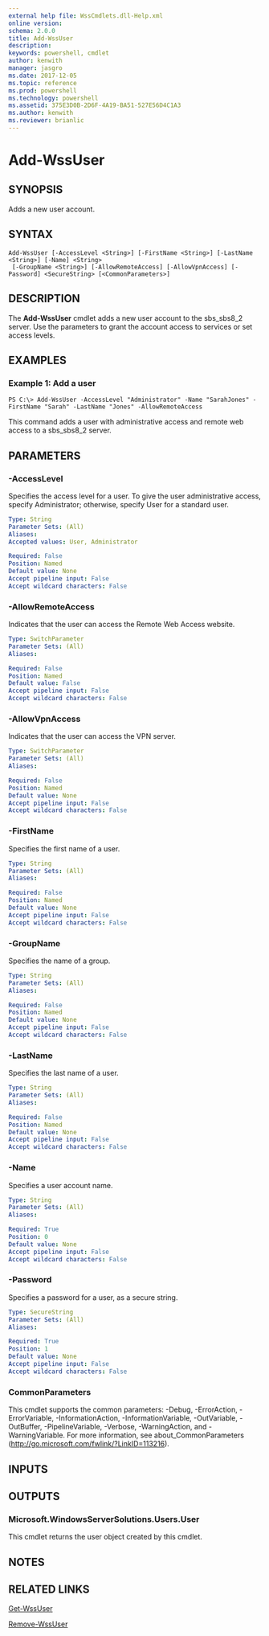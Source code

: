 ```yaml
---
external help file: WssCmdlets.dll-Help.xml
online version: 
schema: 2.0.0
title: Add-WssUser
description: 
keywords: powershell, cmdlet
author: kenwith
manager: jasgro
ms.date: 2017-12-05
ms.topic: reference
ms.prod: powershell
ms.technology: powershell
ms.assetid: 375E3D0B-2D6F-4A19-BA51-527E56D4C1A3
ms.author: kenwith
ms.reviewer: brianlic
---
```


# Add-WssUser

## SYNOPSIS
Adds a new user account.

## SYNTAX

```
Add-WssUser [-AccessLevel <String>] [-FirstName <String>] [-LastName <String>] [-Name] <String>
 [-GroupName <String>] [-AllowRemoteAccess] [-AllowVpnAccess] [-Password] <SecureString> [<CommonParameters>]
```

## DESCRIPTION
The **Add-WssUser** cmdlet adds a new user account to the sbs_sbs8_2 server.
Use the parameters to grant the account access to services or set access levels.

## EXAMPLES

### Example 1: Add a user
```
PS C:\> Add-WssUser -AccessLevel "Administrator" -Name "SarahJones" -FirstName "Sarah" -LastName "Jones" -AllowRemoteAccess
```

This command adds a user with administrative access and remote web access to a sbs_sbs8_2 server.

## PARAMETERS

### -AccessLevel
Specifies the access level for a user.
To give the user administrative access, specify Administrator; otherwise, specify User for a standard user.

```yaml
Type: String
Parameter Sets: (All)
Aliases: 
Accepted values: User, Administrator

Required: False
Position: Named
Default value: None
Accept pipeline input: False
Accept wildcard characters: False
```

### -AllowRemoteAccess
Indicates that the user can access the Remote Web Access website.

```yaml
Type: SwitchParameter
Parameter Sets: (All)
Aliases: 

Required: False
Position: Named
Default value: False
Accept pipeline input: False
Accept wildcard characters: False
```

### -AllowVpnAccess
Indicates that the user can access the VPN server.

```yaml
Type: SwitchParameter
Parameter Sets: (All)
Aliases: 

Required: False
Position: Named
Default value: None
Accept pipeline input: False
Accept wildcard characters: False
```

### -FirstName
Specifies the first name of a user.

```yaml
Type: String
Parameter Sets: (All)
Aliases: 

Required: False
Position: Named
Default value: None
Accept pipeline input: False
Accept wildcard characters: False
```

### -GroupName
Specifies the name of a group.

```yaml
Type: String
Parameter Sets: (All)
Aliases: 

Required: False
Position: Named
Default value: None
Accept pipeline input: False
Accept wildcard characters: False
```

### -LastName
Specifies the last name of a user.

```yaml
Type: String
Parameter Sets: (All)
Aliases: 

Required: False
Position: Named
Default value: None
Accept pipeline input: False
Accept wildcard characters: False
```

### -Name
Specifies a user account name.

```yaml
Type: String
Parameter Sets: (All)
Aliases: 

Required: True
Position: 0
Default value: None
Accept pipeline input: False
Accept wildcard characters: False
```

### -Password
Specifies a password for a user, as a secure string.

```yaml
Type: SecureString
Parameter Sets: (All)
Aliases: 

Required: True
Position: 1
Default value: None
Accept pipeline input: False
Accept wildcard characters: False
```

### CommonParameters
This cmdlet supports the common parameters: -Debug, -ErrorAction, -ErrorVariable, -InformationAction, -InformationVariable, -OutVariable, -OutBuffer, -PipelineVariable, -Verbose, -WarningAction, and -WarningVariable. For more information, see about_CommonParameters (http://go.microsoft.com/fwlink/?LinkID=113216).

## INPUTS

## OUTPUTS

### Microsoft.WindowsServerSolutions.Users.User
This cmdlet returns the user object created by this cmdlet.

## NOTES

## RELATED LINKS

[Get-WssUser](./Get-WssUser.md)

[Remove-WssUser](./Remove-WssUser.md)
